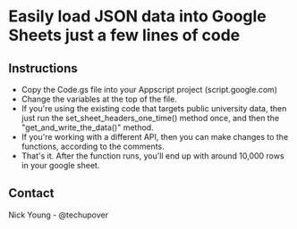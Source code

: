 # Easily load JSON data into Google Sheets just a few lines of code

## Instructions

 - Copy the Code.gs file into your Appscript project (script.google.com)
 - Change the variables at the top of the file.
 - If you're using the existing code that targets public university data, then just run the set_sheet_headers_one_time() method once, and then the "get_and_write_the_data()" method.
 - If you're working with a different API, then you can make changes to the functions, according to the comments.
 - That's it. After the function runs, you'll end up with around 10,000 rows in your google sheet.
 
## Contact
Nick Young - @techupover
